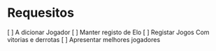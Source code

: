 # Requesitos

[ ] A dicionar Jogador
[ ] Manter registo de Elo
[ ] Registar Jogos Com vitorias e derrotas
[ ] Apresentar melhores jogadores